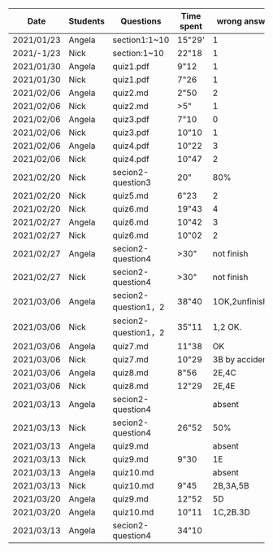 
|Date|Students| Questions   | Time spent |wrong answer|
|---       |---     |---               |---         |---         |
|2021/01/23| Angela |section1:1~10     |15"29'      |1
|2021/-1/23| Nick   |section:1~10      |22"18       |1
|2021/01/30|Angela  | quiz1.pdf        |9"12        |1
|2021/01/30|Nick    | quiz1.pdf        |7"26        |1
|2021/02/06|Angela  | quiz2.md         |2"50        |2
|2021/02/06|Nick    | quiz2.md         |>5"         |1
|2021/02/06|Angela  | quiz3.pdf        |7"10        |0
|2021/02/06|Nick    | quiz3.pdf        |10"10       |1
|2021/02/06|Angela  | quiz4.pdf        |10"22       |3
|2021/02/06|Nick    | quiz4.pdf        |10"47       |2
|2021/02/20|Nick    | secion2-question3|20"         |80%
|2021/02/20|Nick    | quiz5.md         |6"23        |2
|2021/02/20|Nick    | quiz6.md         |19"43       |4
|2021/02/27|Angela  | quiz6.md         |10"42       |3
|2021/02/27|Nick    | quiz6.md         |10"02       |2
|2021/02/27|Angela  | secion2-question4|>30"        |not finish
|2021/02/27|Nick    | secion2-question4|>30"        |not finish
|2021/03/06|Angela  | secion2-question1，2|38"40    |1OK,2unfinished
|2021/03/06|Nick    | secion2-question1，2|35"11    |1,2 OK.
|2021/03/06|Angela  | quiz7.md         |11"38       |OK
|2021/03/06|Nick    | quiz7.md         |10"29       |3B by accident
|2021/03/06|Angela  | quiz8.md         |8"56        |2E,4C
|2021/03/06|Nick    | quiz8.md         |12"29       |2E,4E
|2021/03/13|Angela  | secion2-question4|            |absent
|2021/03/13|Nick    | secion2-question4|26"52       |50%
|2021/03/13|Angela  | quiz9.md         |            |absent
|2021/03/13|Nick    | quiz9.md         |9"30        |1E
|2021/03/13|Angela  | quiz10.md        |            |absent
|2021/03/13|Nick    | quiz10.md        |9"45        |2B,3A,5B
|2021/03/20|Angela  | quiz9.md         |12"52       |5D
|2021/03/20|Angela  | quiz10.md        |10"11       |1C,2B.3D
|2021/03/13|Angela  | secion2-question4|34"10            |

